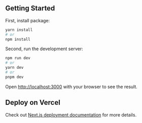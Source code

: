 ## Getting Started

First, install package:

```bash
yarn install
# or
npm install
```

Second, run the development server:

```bash
npm run dev
# or
yarn dev
# or
pnpm dev
```

Open [http://localhost:3000](http://localhost:3000) with your browser to see the result.

## Deploy on Vercel

Check out [Next.js deployment documentation](https://nextjs.org/docs/deployment) for more details.
